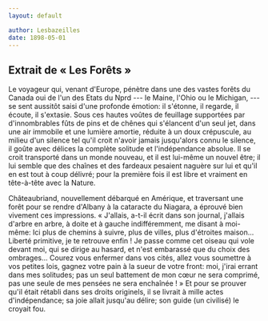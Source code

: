 ```yaml
---
layout: default

author: Lesbazeilles
date: 1898-05-01
---
```


## Extrait de &laquo; Les Forêts &raquo;

Le voyageur qui, venant d'Europe, pénètre dans une des vastes forêts du Canada oui de l'un des Etats du Nprd --- le 
Maine, l'Ohio ou le Michigan, --- se sent aussitôt saisi d'une profonde émotion: il s'étonne, il regarde, il écoute, 
il s'extasie. Sous ces hautes voûtes de feuillage supportées par d'innombrables fûts de pins et de chênes qui 
s'élancent d'un seul jet, dans une air immobile et une lumière amortie, réduite à un doux crépuscule, au milieu d'un 
silence tel qu'il croit n'avoir jamais jusqu'alors connu le silence, il goûte avec délices la complète solitude et 
l'indépendance absolue. Il se croit transporté dans un monde nouveau, et il est lui-même un nouvel être; il lui 
semble que des chaînes et des fardeaux pesaient naguère sur lui et qu'il en est tout à coup délivré; pour la 
première fois il est libre et vraiment en tête-à-tête avec la Nature.

Châteaubriand, nouvellement débarqué en Amérique, et traversant une forêt pour se rendre d'Albany à la cataracte du 
Niagara, a éprouvé bien vivement ces impressions. &laquo; J'allais, a-t-il écrit dans son journal, j'allais d'arbre 
en arbre, à doite et à gauche indifféremment, me disant à moi-même: Ici plus de chemins à suivre, plus de villes, 
plus d'étroites maison... Liberté primitive, je te retrouve enfin ! Je passe comme cet oiseau qui vole devant moi, 
qui se dirige au hasard, et n'est embarassé que du choix des ombrages... Courez vous enfermer dans vos cités, allez 
vous soumettre à vos petites lois, gagnez votre pain à la sueur de votre front: moi, j'irai errant dans mes 
solitudes; pas un seul battement de mon cœur ne sera comprimé, pas une seule de mes pensées ne sera enchaînée ! 
&raquo; Et pour se prouver qu'il était rétabli dans ses droits originels, il se livrait à mille actes d'indépendance; 
sa joie allait jusqu'au délire; son guide (un civilisé) le croyait fou.


